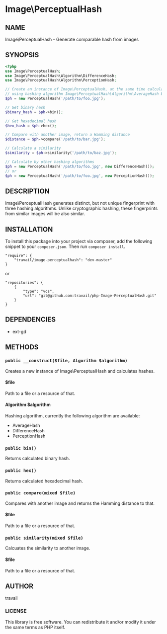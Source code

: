 Image\PerceptualHash
========

## NAME

Image\PerceptualHash - Generate comparable hash from images

## SYNOPSIS

```php
<?php
use Image\PerceptualHash;
use Image\PerceptualHash\Algorithm\DifferenceHash;
use Image\PerceptualHash\Algorithm\PerceptionHash;

// Create an instance of Image\PerceptualHash, at the same time calculate hashes
// using hashing algorithm Image\PerceptualHash\Algorithm\AverageHash by default
$ph = new PerceptualHash('/path/to/foo.jpg');

// Get binary hash
$binary_hash = $ph->bin();

// Get hexadecimal hash
$hex_hash = $ph->hex();

// Compare with another image, return a Hamming distance
$distance = $ph->compare('/path/to/bar.jpg');

// Calculate a similarity
$similarity = $ph->similarity('/path/to/baz.jpg');

// Calculate by other hashing algorithms
$ph = new PerceptualHash('/path/to/foo.jpg', new DifferenceHash());
// or
$ph = new PerceptualHash('/path/to/foo.jpg', new PerceptionHash());
```

## DESCRIPTION

Image\PerceptualHash generates distinct, but not unique fingerprint with three hashing algorithms. Unlike cryptographic hashing, these fingerprints from similar images will be also similar.

## INSTALLATION

To install this package into your project via composer, add the following snippet to your `composer.json`. Then run `composer install`.

```
"require": {
    "travail/image-perceptualhash": "dev-master"
}
```

or

```
"repositories": {
    {
        "type": "vcs",
        "url": "git@github.com:travail/php-Image-PerceptualHash.git"
    }
}
```

## DEPENDENCIES

* ext-gd

## METHODS

### `public __construct($file, Algorithm $algorithm)`

Creates a new instance of Image\PerceptualHash and calculates hashes.

#### $file

Path to a file or a resource of that.

#### Algorithm $algorithm

Hashing algorithm, currently the following algorithm are available:

* AverageHash
* DifferenceHash
* PerceptionHash

### `public bin()`

Returns calculated binary hash.

### `public hex()`

Returns calculated hexadecimal hash.

### `public compare(mixed $file)`

Compares with another image and returns the Hamming distance to that.

#### $file

Path to a file or a resource of that.

### `public similarity(mixed $file)`

Calcuates the similarity to another image.

#### $file

Path to a file or a resource of that.

## AUTHOR

travail

### LICENSE

This library is free software. You can redistribute it and/or modify it under the same terms as PHP itself.
